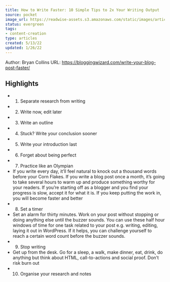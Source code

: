 ```yaml
---
title: How to Write Faster: 10 Simple Tips to 2x Your Writing Output
source: pocket
image_url: https://readwise-assets.s3.amazonaws.com/static/images/article4.6bc1851654a0.png
status: evergreen
tags: 
- content-creation 
type: articles
created: 5/13/22
updated: 1/26/22
---
```


Author: Bryan Collins
URL: https://bloggingwizard.com/write-your-blog-post-faster/

## Highlights
- 1. Separate research from writing
- 2. Write now, edit later
- 3. Write an outline
- 4. Stuck? Write your conclusion sooner
- 5. Write your introduction last
- 6. Forget about being perfect
- 7. Practice like an Olympian
- If you write every day, it’ll feel natural to knock out a thousand words before your Corn Flakes. If you write a blog post once a month, it’s going to take several hours to warm up and produce something worthy for your readers. If you’re starting off as a blogger and you find your progress is slow, accept it for what it is. If you keep putting the work in, you will become faster and better
- 8. Set a timer
- Set an alarm for thirty minutes. Work on your post without stopping or doing anything else until the buzzer sounds. You can use these half hour windows of time for one task related to your post e.g. writing, editing, laying it out in WordPress. If it helps, you can challenge yourself to reach a certain word count before the buzzer sounds.
- 9. Stop writing
- Get up from the desk. Go for a sleep, a walk, make dinner, eat, drink, do anything but think about HTML, call-to-actions and social proof. Don’t risk burn out
- 10. Organise your research and notes
